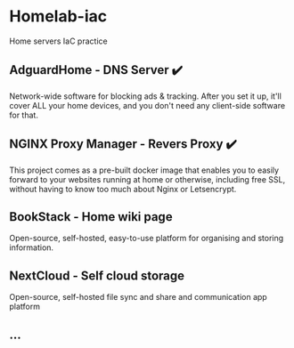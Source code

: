 # Homelab-iac
Home servers IaC practice


## AdguardHome - DNS Server ✔️
Network-wide software for blocking ads & tracking. After you set it up, it'll cover ALL your home devices, and you don't need any client-side software for that.


## NGINX Proxy Manager - Revers Proxy ✔️
This project comes as a pre-built docker image that enables you to easily forward to your websites running at home or otherwise, including free SSL, without having to know too much about Nginx or Letsencrypt.


## BookStack - Home wiki page
Open-source, self-hosted, easy-to-use platform for organising and storing information.


## NextCloud - Self cloud storage
Open-source, self-hosted file sync and share and communication app platform


## ... 
